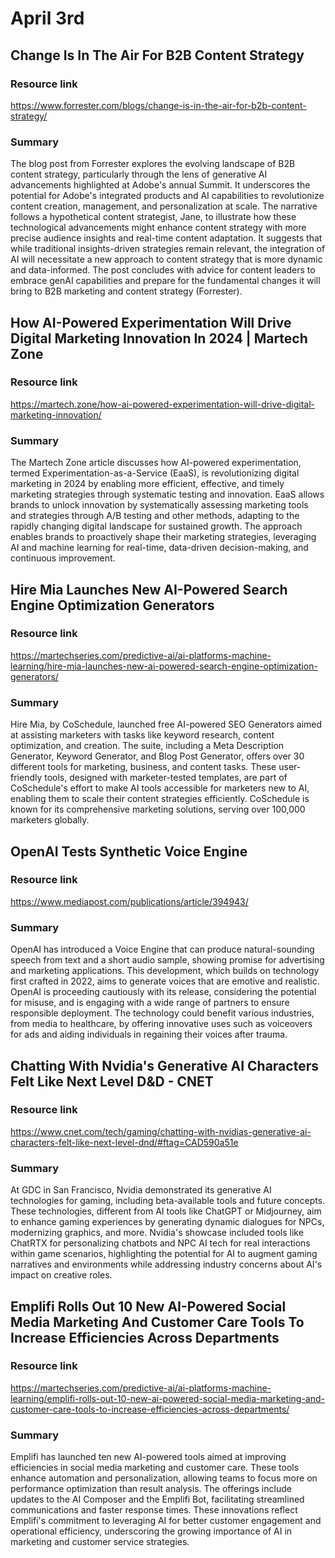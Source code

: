 # April 3rd

## Change Is In The Air For B2B Content Strategy

### Resource link

https://www.forrester.com/blogs/change-is-in-the-air-for-b2b-content-strategy/

### Summary

The blog post from Forrester explores the evolving landscape of B2B content strategy, particularly through the lens of generative AI advancements highlighted at Adobe's annual Summit. It underscores the potential for Adobe's integrated products and AI capabilities to revolutionize content creation, management, and personalization at scale. The narrative follows a hypothetical content strategist, Jane, to illustrate how these technological advancements might enhance content strategy with more precise audience insights and real-time content adaptation. It suggests that while traditional insights-driven strategies remain relevant, the integration of AI will necessitate a new approach to content strategy that is more dynamic and data-informed. The post concludes with advice for content leaders to embrace genAI capabilities and prepare for the fundamental changes it will bring to B2B marketing and content strategy​ (Forrester)​.

## How AI-Powered Experimentation Will Drive Digital Marketing Innovation In 2024 | Martech Zone

### Resource link

https://martech.zone/how-ai-powered-experimentation-will-drive-digital-marketing-innovation/

### Summary

The Martech Zone article discusses how AI-powered experimentation, termed Experimentation-as-a-Service (EaaS), is revolutionizing digital marketing in 2024 by enabling more efficient, effective, and timely marketing strategies through systematic testing and innovation. EaaS allows brands to unlock innovation by systematically assessing marketing tools and strategies through A/B testing and other methods, adapting to the rapidly changing digital landscape for sustained growth. The approach enables brands to proactively shape their marketing strategies, leveraging AI and machine learning for real-time, data-driven decision-making, and continuous improvement.

## Hire Mia Launches New AI-Powered Search Engine Optimization Generators

### Resource link

https://martechseries.com/predictive-ai/ai-platforms-machine-learning/hire-mia-launches-new-ai-powered-search-engine-optimization-generators/

### Summary

Hire Mia, by CoSchedule, launched free AI-powered SEO Generators aimed at assisting marketers with tasks like keyword research, content optimization, and creation. The suite, including a Meta Description Generator, Keyword Generator, and Blog Post Generator, offers over 30 different tools for marketing, business, and content tasks. These user-friendly tools, designed with marketer-tested templates, are part of CoSchedule's effort to make AI tools accessible for marketers new to AI, enabling them to scale their content strategies efficiently. CoSchedule is known for its comprehensive marketing solutions, serving over 100,000 marketers globally.

## OpenAI Tests Synthetic Voice Engine

### Resource link

https://www.mediapost.com/publications/article/394943/

### Summary

OpenAI has introduced a Voice Engine that can produce natural-sounding speech from text and a short audio sample, showing promise for advertising and marketing applications. This development, which builds on technology first crafted in 2022, aims to generate voices that are emotive and realistic. OpenAI is proceeding cautiously with its release, considering the potential for misuse, and is engaging with a wide range of partners to ensure responsible deployment. The technology could benefit various industries, from media to healthcare, by offering innovative uses such as voiceovers for ads and aiding individuals in regaining their voices after trauma.

## Chatting With Nvidia's Generative AI Characters Felt Like Next Level D&D - CNET

### Resource link

https://www.cnet.com/tech/gaming/chatting-with-nvidias-generative-ai-characters-felt-like-next-level-dnd/#ftag=CAD590a51e

### Summary

At GDC in San Francisco, Nvidia demonstrated its generative AI technologies for gaming, including beta-available tools and future concepts. These technologies, different from AI tools like ChatGPT or Midjourney, aim to enhance gaming experiences by generating dynamic dialogues for NPCs, modernizing graphics, and more. Nvidia's showcase included tools like ChatRTX for personalizing chatbots and NPC AI tech for real interactions within game scenarios, highlighting the potential for AI to augment gaming narratives and environments while addressing industry concerns about AI's impact on creative roles.

## Emplifi Rolls Out 10 New AI-Powered Social Media Marketing And Customer Care Tools To Increase Efficiencies Across Departments

### Resource link

https://martechseries.com/predictive-ai/ai-platforms-machine-learning/emplifi-rolls-out-10-new-ai-powered-social-media-marketing-and-customer-care-tools-to-increase-efficiencies-across-departments/

### Summary

Emplifi has launched ten new AI-powered tools aimed at improving efficiencies in social media marketing and customer care. These tools enhance automation and personalization, allowing teams to focus more on performance optimization than result analysis. The offerings include updates to the AI Composer and the Emplifi Bot, facilitating streamlined communications and faster response times. These innovations reflect Emplifi's commitment to leveraging AI for better customer engagement and operational efficiency, underscoring the growing importance of AI in marketing and customer service strategies.
